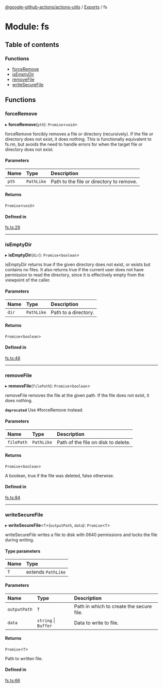 [@google-github-actions/actions-utils](../README.md) / [Exports](../modules.md) / fs

# Module: fs

## Table of contents

### Functions

- [forceRemove](fs.md#forceremove)
- [isEmptyDir](fs.md#isemptydir)
- [removeFile](fs.md#removefile)
- [writeSecureFile](fs.md#writesecurefile)

## Functions

### forceRemove

▸ **forceRemove**(`pth`): `Promise`<`void`\>

forceRemove forcibly removes a file or directory (recursively). If the file
or directory does not exist, it does nothing. This is functionally equivalent
to fs.rm, but avoids the need to handle errors for when the target file or
directory does not exist.

#### Parameters

| Name | Type | Description |
| :------ | :------ | :------ |
| `pth` | `PathLike` | Path to the file or directory to remove. |

#### Returns

`Promise`<`void`\>

#### Defined in

[fs.ts:29](https://github.com/google-github-actions/actions-utils/blob/main/src/fs.ts#L29)

___

### isEmptyDir

▸ **isEmptyDir**(`dir`): `Promise`<`boolean`\>

isEmptyDir returns true if the given directory does not exist, or exists but
contains no files. It also returns true if the current user does not have
permission to read the directory, since it is effectively empty from the
viewpoint of the caller.

#### Parameters

| Name | Type | Description |
| :------ | :------ | :------ |
| `dir` | `PathLike` | Path to a directory. |

#### Returns

`Promise`<`boolean`\>

#### Defined in

[fs.ts:48](https://github.com/google-github-actions/actions-utils/blob/main/src/fs.ts#L48)

___

### removeFile

▸ **removeFile**(`filePath`): `Promise`<`boolean`\>

removeFile removes the file at the given path. If the file does not exist, it
does nothing.

**`deprecated`** Use #forceRemove instead.

#### Parameters

| Name | Type | Description |
| :------ | :------ | :------ |
| `filePath` | `PathLike` | Path of the file on disk to delete. |

#### Returns

`Promise`<`boolean`\>

A boolean, true if the file was deleted, false otherwise.

#### Defined in

[fs.ts:84](https://github.com/google-github-actions/actions-utils/blob/main/src/fs.ts#L84)

___

### writeSecureFile

▸ **writeSecureFile**<`T`\>(`outputPath`, `data`): `Promise`<`T`\>

writeSecureFile writes a file to disk with 0640 permissions and locks the
file during writing.

#### Type parameters

| Name | Type |
| :------ | :------ |
| `T` | extends `PathLike` |

#### Parameters

| Name | Type | Description |
| :------ | :------ | :------ |
| `outputPath` | `T` | Path in which to create the secure file. |
| `data` | `string` \| `Buffer` | Data to write to file. |

#### Returns

`Promise`<`T`\>

Path to written file.

#### Defined in

[fs.ts:66](https://github.com/google-github-actions/actions-utils/blob/main/src/fs.ts#L66)
